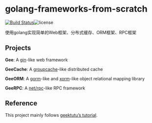 # golang-frameworks-from-scratch

[![Build Status](https://travis-ci.org/keithnull/leptjson.svg?branch=master)](https://travis-ci.org/keithnull/leptjson)![license](https://img.shields.io/github/license/zsi-r/golang-frameworks-from-scratch?color=blue)

使用golang实现简单的Web框架、分布式缓存、ORM框架、RPC框架

## Projects

**Gee**: A [gin](https://github.com/gin-gonic/gin)-like web framework

**GeeCache**: A [groupcache](https://github.com/golang/groupcache)-like distributed cache

**GeeORM**: A [gorm](https://github.com/jinzhu/gorm)-like and [xorm](https://github.com/go-xorm/xorm)-like object relational mapping library

**GeeRPC**: A [net/rpc](https://github.com/golang/go/tree/master/src/net/rpc)-like RPC framework

## Reference

This project mainly follows [geektutu’s tutorial](https://github.com/geektutu).
